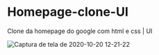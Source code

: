 # Homepage-clone-UI
Clone da homepage do google com html e css | UI

![Captura de tela de 2020-10-20 12-21-22](https://user-images.githubusercontent.com/63432537/96628373-8780a600-12e8-11eb-8027-c0340a551745.png)
